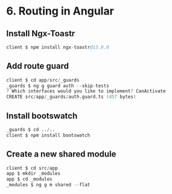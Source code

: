 # 6. Routing in Angular

## Install Ngx-Toastr
```s
client $ npm install ngx-toastr@13.0.0
```

## Add route guard
```s
client $ cd app/src/_guards
_guards $ ng g guard auth --skip-tests
? Which interfaces would you like to implement? CanActivate
CREATE src/app/_guards/auth.guard.ts (457 bytes)
```

## Install bootswatch
```s
_guards $ cd ../..
client $ npm install bootswatch
```

## Create a new shared module
```s
client $ cd src/app
app $ mkdir _modules
app $ cd _modules
_modules $ ng g m shared --flat
```
